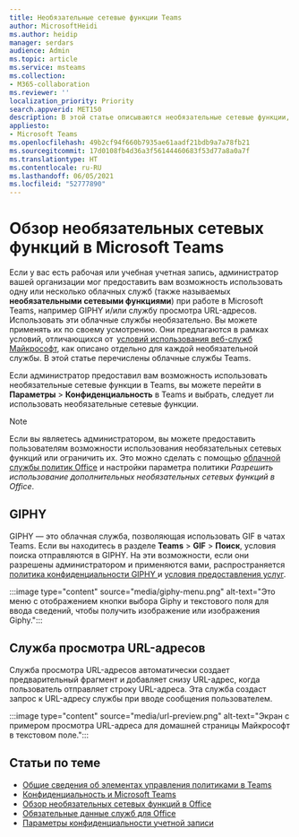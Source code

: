 ```yaml
---
title: Необязательные сетевые функции Teams
author: MicrosoftHeidi
ms.author: heidip
manager: serdars
audience: Admin
ms.topic: article
ms.service: msteams
ms.collection:
- M365-collaboration
ms.reviewer: ''
localization_priority: Priority
search.appverid: MET150
description: В этой статье описываются необязательные сетевые функции, доступные в Microsoft Teams.
appliesto:
- Microsoft Teams
ms.openlocfilehash: 49b2cf94f660b7935ae61aadf21bdb9a7a78fb21
ms.sourcegitcommit: 17d0108fb4d36a3f56144460683f53d77a8a0a7f
ms.translationtype: HT
ms.contentlocale: ru-RU
ms.lasthandoff: 06/05/2021
ms.locfileid: "52777890"
---
```

# <a name="overview-of-optional-connected-experiences-in-microsoft-teams"></a>Обзор необязательных сетевых функций в Microsoft Teams

Если у вас есть рабочая или учебная учетная запись, администратор вашей организации мог предоставить вам возможность использовать одну или несколько облачных служб (также называемых **необязательными сетевыми функциями**) при работе в Microsoft Teams, например GIPHY и/или службу просмотра URL-адресов. Использовать эти облачные службы необязательно. Вы можете применять их по своему усмотрению. Они предлагаются в рамках условий, отличающихся от  [условий использования веб-служб Майкрософт](https://www.microsoft.com/licensing/product-licensing/products), как описано отдельно для каждой необязательной службы. В этой статье перечислены облачные службы Teams.

Если администратор предоставил вам возможность использовать необязательные сетевые функции в Teams, вы можете перейти в **Параметры** > **Конфиденциальность** в Teams и выбрать, следует ли использовать необязательные сетевые функции.

> [!NOTE]
> Если вы являетесь администратором, вы можете предоставить пользователям возможности использования необязательных сетевых функций или ограничить их. Это можно сделать с помощью [облачной службы политик Office](/deployoffice/overview-office-cloud-policy-service) и настройки параметра политики *Разрешить использование дополнительных необязательных сетевых функций в Office*. 

## <a name="giphy"></a>GIPHY

GIPHY — это облачная служба, позволяющая использовать GIF в чатах Teams. Если вы находитесь в разделе **Teams** > **GIF** > **Поиск**, условия поиска отправляются в GIPHY. На эти возможности, если они разрешены администратором и применяются вами, распространяется [политика конфиденциальности GIPHY ](https://support.giphy.com/hc/articles/360032872931-GIPHY-Privacy-Policy) и [условия предоставления услуг](https://support.giphy.com/hc/articles/360020027752-GIPHY-User-Terms-of-Service).

:::image type="content" source="media/giphy-menu.png" alt-text="Это меню с отображением кнопки выбора Giphy и текстового поля для ввода сведений, чтобы получить изображение или изображения Giphy.":::

## <a name="url-preview-service"></a>Служба просмотра URL-адресов

Служба просмотра URL-адресов автоматически создает предварительный фрагмент и добавляет снизу URL-адрес, когда пользователь отправляет строку URL-адреса. Эта служба создаст запрос к URL-адресу службы при вводе сообщения пользователем.

:::image type="content" source="media/url-preview.png" alt-text="Экран с примером просмотра URL-адреса для домашней страницы Майкрософт в текстовом поле.":::

## <a name="related-articles"></a>Статьи по теме

- [Общие сведения об элементах управления политиками в Teams](policy-control-overview.md)
- [Конфиденциальность и Microsoft Teams](teams-privacy.md)
- [Обзор необязательных сетевых функций в Office](/deployoffice/privacy/optional-connected-experiences)
- [Обязательные данные служб для Office](/deployoffice/privacy/required-service-data)
- [Параметры конфиденциальности учетной записи](https://support.microsoft.com/office/3e7bc183-bf52-4fd0-8e6b-78978f7f121b)